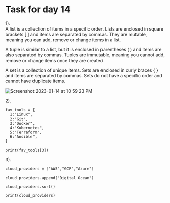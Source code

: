 # Task for day 14

1).   
A list is a collection of items in a specific order. Lists are enclosed in square brackets [ ] and items are separated by commas. They are mutable, meaning you can add, remove or change items in a list.

A tuple is similar to a list, but it is enclosed in parentheses ( ) and items are also separated by commas. Tuples are immutable, meaning you cannot add, remove or change items once they are created.

A set is a collection of unique items. Sets are enclosed in curly braces { } and items are separated by commas. Sets do not have a specific order and cannot have duplicate items.

![Screenshot 2023-01-14 at 10 59 23 PM](https://user-images.githubusercontent.com/101057601/212486890-f88f742f-abfe-429f-942e-e7207742e48d.png)

2).
```
fav_tools = { 
  1:"Linux", 
  2:"Git", 
  3:"Docker", 
  4:"Kubernetes", 
  5:"Terraform", 
  6:"Ansible", 
}

print(fav_tools[3])

```

3).
```
cloud_providers = ["AWS","GCP","Azure"]

cloud_providers.append("Digital Ocean")

cloud_providers.sort()

print(cloud_providers)

```

